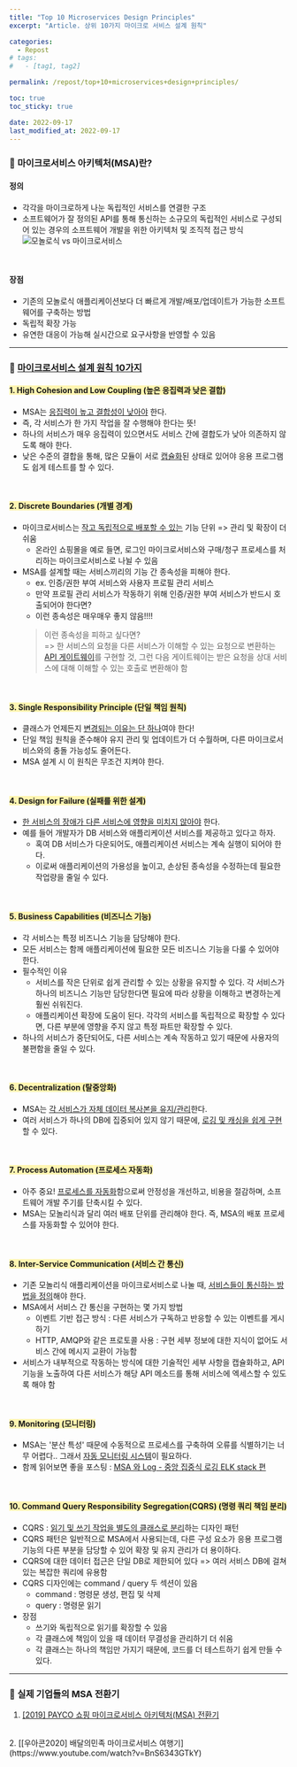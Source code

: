 ```yaml
---
title: "Top 10 Microservices Design Principles"
excerpt: "Article. 상위 10가지 마이크로 서비스 설계 원칙"

categories:
  - Repost
# tags:
#   - [tag1, tag2]

permalink: /repost/top+10+microservices+design+principles/

toc: true
toc_sticky: true

date: 2022-09-17
last_modified_at: 2022-09-17
---
```

 
### 🧩 <b>마이크로서비스 아키텍처(MSA)란?</b>

#### <b>정의</b>
- 각각을 마이크로하게 나눈 독립적인 서비스를 연결한 구조
- 소프트웨어가 잘 정의된 API를 통해 통신하는 소규모의 독립적인 서비스로 구성되어 있는 경우의 소프트웨어 개발을 위한 아키텍처 및 조직적 접근 방식
![모놀로식 vs 마이크로서비스](https://d1.awsstatic.com/Developer%20Marketing/containers/monolith_1-monolith-microservices.70b547e30e30b013051d58a93a6e35e77408a2a8.png)

<br>

#### <b>장점</b>
- 기존의 모놀로식 애플리케이션보다 더 빠르게 개발/배포/업데이트가 가능한 소프트웨어를 구축하는 방법
- 독립적 확장 가능
- 유연한 대응이 가능해 실시간으로 요구사항을 반영할 수 있음

---

### 🧩 <b>[마이크로서비스 설계 원칙 10가지](https://www.developer.com/design/microservices-design-principles/)</b>

#### <span style="background-color:#fff5b1;"><b>1. High Cohesion and Low Coupling (높은 응집력과 낮은 결합)</b></span>
- MSA는 <u>응집력이 높고 결합성이 낮아야</u> 한다.
- 즉, 각 서비스가 한 가지 작업을 잘 수행해야 한다는 뜻!
- 하나의 서비스가 매우 응집력이 있으면서도 서비스 간에 결합도가 낮아 의존하지 않도록 해야 한다.
- 낮은 수준의 결합을 통해, 많은 모듈이 서로 <u>캡슐화</u>된 상태로 있어야 응용 프로그램도 쉽게 테스트를 할 수 있다.
<br>

#### <span style="background-color:#fff5b1;"><b>2. Discrete Boundaries (개별 경계)</b></span>
- 마이크로서비스는 <u>작고 독립적으로 배포할 수 있는</u> 기능 단위 => 관리 및 확장이 더 쉬움
  - 온라인 쇼핑몰을 예로 들면, 로그인 마이크로서비스와 구매/청구 프로세스를 처리하는 마이크로서비스로 나뉠 수 있음
- MSA를 설계할 때는 서비스끼리의 기능 간 종속성을 피해야 한다.
  - ex. 인증/권한 부여 서비스와 사용자 프로필 관리 서비스
  - 만약 프로필 관리 서비스가 작동하기 위해 인증/권한 부여 서비스가 반드시 호출되어야 한다면?
  - 이런 종속성은 매우매우 좋지 않음!!!!
  > 이런 종속성을 피하고 싶다면? <br>
  => 한 서비스의 요청을 다른 서비스가 이해할 수 있는 요청으로 변환하는 [API 게이트웨이](https://cloud.google.com/api-gateway/docs/architecture-overview?hl=ko)를 구현할 것, 그런 다음 게이트웨이는 받은 요청을 상대 서비스에 대해 이해할 수 있는 호출로 변환해야 함
<br>

#### <span style="background-color:#fff5b1;"><b>3. Single Responsibility Principle (단일 책임 원칙)</b></span>
- 클래스가 언제든지 <u>변경되는 이유는 단 하나</u>여야 한다!
- 단일 책임 원칙을 준수해야 유지 관리 및 업데이트가 더 수월하며, 다른 마이크로서비스와의 충돌 가능성도 줄어든다.
- MSA 설계 시 이 원칙은 무조건 지켜야 한다.
<br>

#### <span style="background-color:#fff5b1;"><b>4. Design for Failure (실패를 위한 설계)</b></span>
- <u>한 서비스의 장애가 다른 서비스에 영향을 미치지 않아야</u> 한다.
- 예를 들어 개발자가 DB 서비스와 애플리케이션 서비스를 제공하고 있다고 하자.
  - 혹여 DB 서비스가 다운되어도, 애플리케이션 서비스는 계속 실행이 되어야 한다. 
  - 이로써 애플리케이션의 가용성을 높이고, 손상된 종속성을 수정하는데 필요한 작업량을 줄일 수 있다. 
<br>

#### <span style="background-color:#fff5b1;"><b>5. Business Capabilities (비즈니스 기능)</b></span>
- 각 서비스는 특정 비즈니스 기능을 담당해야 한다.
- 모든 서비스는 함께 애플리케이션에 필요한 모든 비즈니스 기능을 다룰 수 있어야 한다.
- 필수적인 이유 
  - 서비스를 작은 단위로 쉽게 관리할 수 있는 상황을 유지할 수 있다. 각 서비스가 하나의 비즈니스 기능만 담당한다면 필요에 따라 상황을 이해하고 변경하는게 훨씬 쉬워진다.
  - 애플리케이션 확장에 도움이 된다. 각각의 서비스를 독립적으로 확장할 수 있다면, 다른 부분에 영향을 주지 않고 특정 파트만 확장할 수 있다.
- 하나의 서비스가 중단되어도, 다른 서비스는 계속 작동하고 있기 때문에 사용자의 불편함을 줄일 수 있다.
<br>

#### <span style="background-color:#fff5b1;"><b>6. Decentralization (탈중앙화)</b></span>
- MSA는 <u>각 서비스가 자체 데이터 복사본을 유지/관리</u>한다. 
- 여러 서비스가 하나의 DB에 집중되어 있지 않기 때문에, <u>로깅 및 캐싱을 쉽게 구현</u>할 수 있다.
<br>

#### <span style="background-color:#fff5b1;"><b>7. Process Automation (프로세스 자동화)</b></span>
- 아주 중요! <u>프로세스를 자동화</u>함으로써 안정성을 개선하고, 비용을 절감하며, 소프트웨어 개발 주기를 단축시킬 수 있다.
- MSA는 모놀리식과 달리 여러 배포 단위를 관리해야 한다. 즉, MSA의 배포 프로세스를 자동화할 수 있어야 한다.
<br>

#### <span style="background-color:#fff5b1;"><b>8. Inter-Service Communication (서비스 간 통신)</b></span>
- 기존 모놀리식 애플리케이션을 마이크로서비스로 나눌 때, <u>서비스들이 통신하는 방법을 정의</u>해야 한다.
- MSA에서 서비스 간 통신을 구현하는 몇 가지 방법
  - 이벤트 기반 접근 방식 : 다른 서비스가 구독하고 반응할 수 있는 이벤트를 게시하기
  - HTTP, AMQP와 같은 프로토콜 사용 : 구현 세부 정보에 대한 지식이 없어도 서비스 간에 메시지 교환이 가능함
- 서비스가 내부적으로 작동하는 방식에 대한 기술적인 세부 사항을 캡슐화하고, API 기능을 노출하여 다른 서비스가 해당 API 메소드를 통해 서비스에 엑세스할 수 있도록 해야 함
<br>

#### <span style="background-color:#fff5b1;"><b>9. Monitoring (모니터링)</b></span>
- MSA는 '분산 특성' 때문에 수동적으로 프로세스를 구축하여 오류를 식별하기는 너무 어렵다.. 그래서 <u>자동 모니터링 시스템</u>이 필요하다.
- 함께 읽어보면 좋을 포스팅 : [MSA 와 Log - 중앙 집중식 로깅 ELK stack 편](https://bravenamme.github.io/2021/01/28/elk-stack/)
<br>

#### <span style="background-color:#fff5b1;"><b>10. Command Query Responsibility Segregation(CQRS) (명령 쿼리 책임 분리)</b></span>
- CQRS : <u>읽기 및 쓰기 작업을 별도의 클래스로 분리</u>하는 디자인 패턴
- CQRS 패턴은 일반적으로 MSA에서 사용되는데, 다른 구성 요소가 응용 프로그램 기능의 다른 부분을 담당할 수 있어 확장 및 유지 관리가 더 용이하다. 
- CQRS에 대한 데이터 접근은 단일 DB로 제한되어 있다 => 여러 서비스 DB에 걸쳐 있는 복잡한 쿼리에 유용함
- CQRS 디자인에는 command / query 두 섹션이 있음
  - command : 명령문 생성, 편집 및 삭제
  - query : 명령문 읽기
- 장점
  - 쓰기와 독립적으로 읽기를 확장할 수 있음
  - 각 클래스에 책임이 있을 때 데이터 무결성을 관리하기 더 쉬움
  - 각 클래스는 하나의 책임만 가지기 때문에, 코드를 더 테스트하기 쉽게 만들 수 있다.

---

### 🧩 <b>실제 기업들의 MSA 전환기</b>
1. [[2019] PAYCO 쇼핑 마이크로서비스 아키텍처(MSA) 전환기](https://www.youtube.com/watch?v=l195D5WT_tE)
<br>
2. [[우아콘2020] 배달의민족 마이크로서비스 여행기](https://www.youtube.com/watch?v=BnS6343GTkY)
<br>
